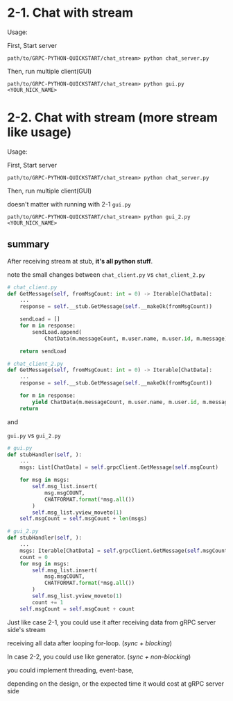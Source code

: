 # 2-1. Chat with stream

Usage:

First, Start server

```
path/to/GRPC-PYTHON-QUICKSTART/chat_stream> python chat_server.py
```

Then, run multiple client(GUI)

```
path/to/GRPC-PYTHON-QUICKSTART/chat_stream> python gui.py <YOUR_NICK_NAME>
```

# 2-2. Chat with stream (more stream like usage)

Usage:

First, Start server

```
path/to/GRPC-PYTHON-QUICKSTART/chat_stream> python chat_server.py
```

Then, run multiple client(GUI)

doesn't matter with running with 2-1 `gui.py`

```
path/to/GRPC-PYTHON-QUICKSTART/chat_stream> python gui_2.py <YOUR_NICK_NAME>
```

## summary

After receiving stream at stub, **it's all python stuff**.

note the small changes between `chat_client.py` vs `chat_client_2.py`

```py
# chat_client.py
def GetMessage(self, fromMsgCount: int = 0) -> Iterable[ChatData]:
    ...
    response = self.__stub.GetMessage(self.__makeOk(fromMsgCount))

    sendLoad = []
    for m in response:
        sendLoad.append(
            ChatData(m.messageCount, m.user.name, m.user.id, m.message))

    return sendLoad
```

```py
# chat_client_2.py
def GetMessage(self, fromMsgCount: int = 0) -> Iterable[ChatData]:
    ...
    response = self.__stub.GetMessage(self.__makeOk(fromMsgCount))

    for m in response:
        yield ChatData(m.messageCount, m.user.name, m.user.id, m.message)
    return
```

and

`gui.py` vs `gui_2.py`

```py
# gui.py
def stubHandler(self, ):
    ...
    msgs: List[ChatData] = self.grpcClient.GetMessage(self.msgCount)

    for msg in msgs:
        self.msg_list.insert(
            msg.msgCOUNT,
            CHATFORMAT.format(*msg.all())
        )
        self.msg_list.yview_moveto(1)
    self.msgCount = self.msgCount + len(msgs)
```

```py
# gui_2.py
def stubHandler(self, ):
    ...
    msgs: Iterable[ChatData] = self.grpcClient.GetMessage(self.msgCount)
    count = 0
    for msg in msgs:
        self.msg_list.insert(
            msg.msgCOUNT,
            CHATFORMAT.format(*msg.all())
        )
        self.msg_list.yview_moveto(1)
        count += 1
    self.msgCount = self.msgCount + count
```

Just like case 2-1, you could use it after receiving data from gRPC server side's stream

receiving all data after looping for-loop. (_sync + blocking_)

In case 2-2, you could use like generator. (_sync + non-blocking_)

you could implement threading, event-base,

depending on the design, or the expected time it would cost at gRPC server side
